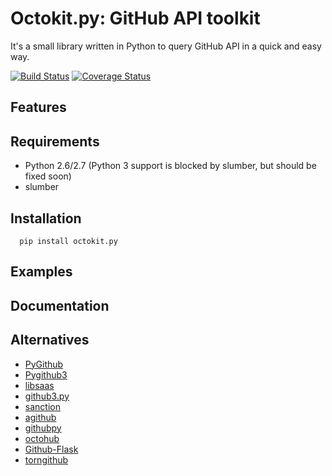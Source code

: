 Octokit.py: GitHub API toolkit
=========================
It's a small library written in Python to query GitHub API in a quick and easy way.

[![Build Status](https://travis-ci.org/irqed/octokit.py.svg?branch=master)](https://travis-ci.org/irqed/octokit.py)
[![Coverage Status](https://coveralls.io/repos/irqed/octokit.py/badge.png?branch=master)](https://coveralls.io/r/irqed/octokit.py?branch=master)

Features
--------

Requirements
--------
* Python 2.6/2.7 (Python 3 support is blocked by slumber, but should be fixed soon)
* slumber

Installation
------------
```
  pip install octokit.py
```

Examples
-------------
Documentation
-------------
Alternatives
-------------
* [PyGithub](https://github.com/jacquev6/PyGithub)
* [Pygithub3](https://github.com/copitux/python-github3)
* [libsaas](https://github.com/ducksboard/libsaas)
* [github3.py](https://github.com/sigmavirus24/github3.py)
* [sanction](https://github.com/demianbrecht/sanction)
* [agithub](https://github.com/jpaugh/agithub)
* [githubpy](https://github.com/michaelliao/githubpy)
* [octohub](https://github.com/turnkeylinux/octohub)
* [Github-Flask](http://github-flask.readthedocs.org/)
* [torngithub](https://github.com/jkeylu/torngithub)
